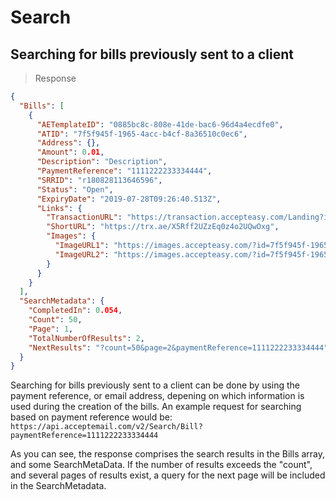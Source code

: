 # Search

## Searching for bills previously sent to a client

> Response

```json
{
  "Bills": [
    {
      "AETemplateID": "0885bc8c-808e-41de-bac6-96d4a4ecdfe0",
      "ATID": "7f5f945f-1965-4acc-b4cf-8a36510c0ec6",
      "Address": {},
      "Amount": 0.01,
      "Description": "Description",
      "PaymentReference": "1111222233334444",
      "SRRID": "r180828113646596",
      "Status": "Open",
      "ExpiryDate": "2019-07-28T09:26:40.513Z",
      "Links": {
        "TransactionURL": "https://transaction.accepteasy.com/Landing?id=7f5f945f-1965-4acc-b4cf-8a36510c0ec6&detail=true",
        "ShortURL": "https://trx.ae/X5Rff2UZzEq0z4o2UQwOxg",
        "Images": {
          "ImageURL1": "https://images.accepteasy.com/?id=7f5f945f-1965-4acc-b4cf-8a36510c0ec6&Culture=nl-NL&part=1",
          "ImageURL2": "https://images.accepteasy.com/?id=7f5f945f-1965-4acc-b4cf-8a36510c0ec6&Culture=nl-NL&part=2"
        }
      }
    }
  ],
  "SearchMetadata": {
    "CompletedIn": 0.054,
    "Count": 50,
    "Page": 1,
    "TotalNumberOfResults": 2,
    "NextResults": "?count=50&page=2&paymentReference=1111222233334444"
  }
}
```


Searching for bills previously sent to a client can be done by using the payment reference, or email address, depening on which information is used during the creation of the bills. An example request for searching based on payment reference would be:
`https://api.acceptemail.com/v2/Search/Bill?paymentReference=1111222233334444`


As you can see, the response comprises the search results in the Bills array, and some SearchMetaData. If the number of results exceeds the "count", and several pages of results exist, a query for the next page will be included in the SearchMetadata.
